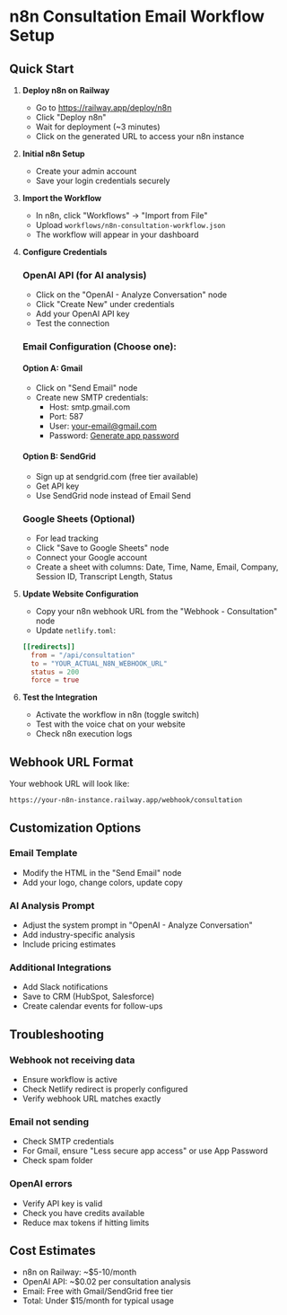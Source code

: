 # n8n Consultation Email Workflow Setup

## Quick Start

1. **Deploy n8n on Railway**
   - Go to https://railway.app/deploy/n8n
   - Click "Deploy n8n"
   - Wait for deployment (~3 minutes)
   - Click on the generated URL to access your n8n instance

2. **Initial n8n Setup**
   - Create your admin account
   - Save your login credentials securely

3. **Import the Workflow**
   - In n8n, click "Workflows" → "Import from File"
   - Upload `workflows/n8n-consultation-workflow.json`
   - The workflow will appear in your dashboard

4. **Configure Credentials**

   ### OpenAI API (for AI analysis)
   - Click on the "OpenAI - Analyze Conversation" node
   - Click "Create New" under credentials
   - Add your OpenAI API key
   - Test the connection

   ### Email Configuration (Choose one):
   
   #### Option A: Gmail
   - Click on "Send Email" node
   - Create new SMTP credentials:
     - Host: smtp.gmail.com
     - Port: 587
     - User: your-email@gmail.com
     - Password: [Generate app password](https://myaccount.google.com/apppasswords)
   
   #### Option B: SendGrid
   - Sign up at sendgrid.com (free tier available)
   - Get API key
   - Use SendGrid node instead of Email Send

   ### Google Sheets (Optional)
   - For lead tracking
   - Click "Save to Google Sheets" node
   - Connect your Google account
   - Create a sheet with columns: Date, Time, Name, Email, Company, Session ID, Transcript Length, Status

5. **Update Website Configuration**
   - Copy your n8n webhook URL from the "Webhook - Consultation" node
   - Update `netlify.toml`:
   ```toml
   [[redirects]]
     from = "/api/consultation"
     to = "YOUR_ACTUAL_N8N_WEBHOOK_URL"
     status = 200
     force = true
   ```

6. **Test the Integration**
   - Activate the workflow in n8n (toggle switch)
   - Test with the voice chat on your website
   - Check n8n execution logs

## Webhook URL Format

Your webhook URL will look like:
```
https://your-n8n-instance.railway.app/webhook/consultation
```

## Customization Options

### Email Template
- Modify the HTML in the "Send Email" node
- Add your logo, change colors, update copy

### AI Analysis Prompt
- Adjust the system prompt in "OpenAI - Analyze Conversation"
- Add industry-specific analysis
- Include pricing estimates

### Additional Integrations
- Add Slack notifications
- Save to CRM (HubSpot, Salesforce)
- Create calendar events for follow-ups

## Troubleshooting

### Webhook not receiving data
- Ensure workflow is active
- Check Netlify redirect is properly configured
- Verify webhook URL matches exactly

### Email not sending
- Check SMTP credentials
- For Gmail, ensure "Less secure app access" or use App Password
- Check spam folder

### OpenAI errors
- Verify API key is valid
- Check you have credits available
- Reduce max tokens if hitting limits

## Cost Estimates

- n8n on Railway: ~$5-10/month
- OpenAI API: ~$0.02 per consultation analysis
- Email: Free with Gmail/SendGrid free tier
- Total: Under $15/month for typical usage